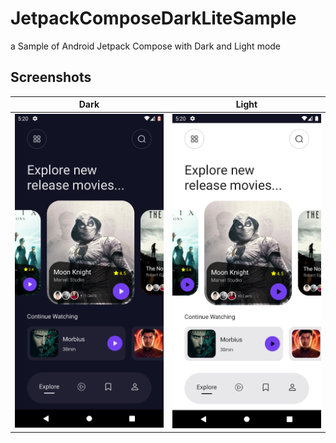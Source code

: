# JetpackComposeDarkLiteSample
a Sample of Android Jetpack Compose with Dark and Light mode
## Screenshots

| Dark | Light 
|--|--| 
<img src="https://github.com/MajidArabi/JetpackComposeDarkLiteSample/blob/master/app/screenshots/Dark-Mode.png" width="300" /> | <img src="https://github.com/MajidArabi/JetpackComposeDarkLiteSample/blob/master/app/screenshots/Light-Mode.png" width="300" />
